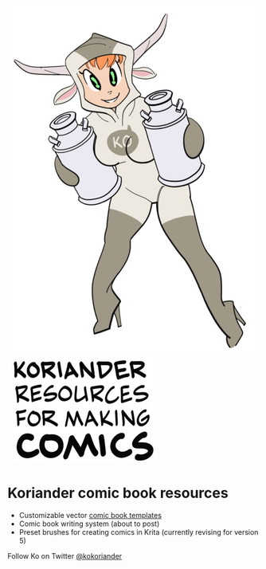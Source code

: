 ![Koriander](img/ko-green.png)![Comics resources](img/comics.png)

# Koriander comic book resources

* Customizable vector [comic book templates](https://github.com/ko-koriander/ko-templates)
* Comic book writing system (about to post)
* Preset brushes for creating comics in Krita (currently revising for version 5)

Follow Ko on Twitter [@kokoriander](https://twitter.com/kokoriander)


